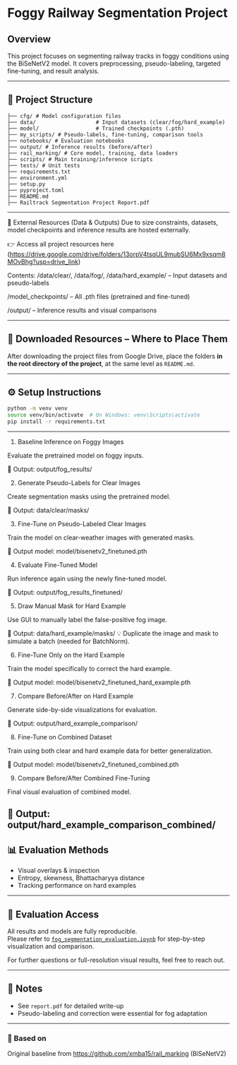# Foggy Railway Segmentation Project

## Overview

This project focuses on segmenting railway tracks in foggy conditions using the BiSeNetV2 model. It covers preprocessing, pseudo-labeling, targeted fine-tuning, and result analysis.

---

## 📁 Project Structure

```rail_marking/
├── cfg/ # Model configuration files
├── data/                   # Input datasets (clear/fog/hard_example)
├── model/                  # Trained checkpoints (.pth)
├── my_scripts/ # Pseudo-labels, fine-tuning, comparison tools
├── notebooks/ # Evaluation notebooks
├── output/ # Inference results (before/after)
├── rail_marking/ # Core model, training, data loaders
├── scripts/ # Main training/inference scripts
├── tests/ # Unit tests
├── requirements.txt
├── environment.yml
├── setup.py
├── pyproject.toml
├── README.md
├── Railtrack Segmentation Project Report.pdf
```

---

📂 External Resources (Data & Outputs)
Due to size constraints, datasets, model checkpoints and inference results are hosted externally.

👉 Access all project resources here (https://drive.google.com/drive/folders/13orpV4tsqUL9mubSU6Mx9xsqm8MOvBhg?usp=drive_link)

Contents:
/data/clear/, /data/fog/, /data/hard_example/ – Input datasets and pseudo-labels

/model_checkpoints/ – All .pth files (pretrained and fine-tuned)

/output/ – Inference results and visual comparisons

---

## 📂 Downloaded Resources – Where to Place Them

After downloading the project files from Google Drive, place the folders **in the root directory of the project**, at the same level as `README.md`.

---

## ⚙️ Setup Instructions

```bash
python -m venv venv
source venv/bin/activate  # On Windows: venv\Scripts\activate
pip install -r requirements.txt
```

---
1. Baseline Inference on Foggy Images

Evaluate the pretrained model on foggy inputs.

📁 Output: output/fog_results/

2. Generate Pseudo-Labels for Clear Images

Create segmentation masks using the pretrained model.

📁 Output: data/clear/masks/

3. Fine-Tune on Pseudo-Labeled Clear Images

Train the model on clear-weather images with generated masks.

📁 Output model: model/bisenetv2_finetuned.pth

4. Evaluate Fine-Tuned Model

Run inference again using the newly fine-tuned model.

📁 Output: output/fog_results_finetuned/

5. Draw Manual Mask for Hard Example

Use GUI to manually label the false-positive fog image.

📁 Output: data/hard_example/masks/
💡 Duplicate the image and mask to simulate a batch (needed for BatchNorm).

6. Fine-Tune Only on the Hard Example

Train the model specifically to correct the hard example.

📁 Output model: model/bisenetv2_finetuned_hard_example.pth

7. Compare Before/After on Hard Example

Generate side-by-side visualizations for evaluation.

📁 Output: output/hard_example_comparison/

8. Fine-Tune on Combined Dataset

Train using both clear and hard example data for better generalization.

📁 Output model: model/bisenetv2_finetuned_combined.pth

9. Compare Before/After Combined Fine-Tuning

Final visual evaluation of combined model.

📁 Output: output/hard_example_comparison_combined/
---

## 📊 Evaluation Methods

- Visual overlays & inspection
- Entropy, skewness, Bhattacharyya distance
- Tracking performance on hard examples

---

## 🎯 Evaluation Access

All results and models are fully reproducible.  
Please refer to [`fog_segmentation_evaluation.ipynb`](notebooks/fog_segmentation_evaluation.ipynb) for step-by-step visualization and comparison.

For further questions or full-resolution visual results, feel free to reach out.

---

## 📎 Notes

- See `report.pdf` for detailed write-up
- Pseudo-labeling and correction were essential for fog adaptation

---

### 🔗 Based on
Original baseline from https://github.com/xmba15/rail_marking (BiSeNetV2)
